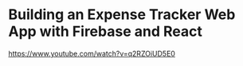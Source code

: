 # Building an Expense Tracker Web App with Firebase and React

https://www.youtube.com/watch?v=q2RZOiUD5E0
